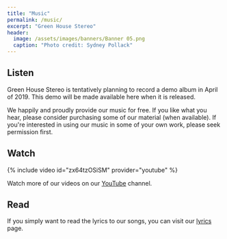 ```yaml
---
title: "Music"
permalink: /music/
excerpt: "Green House Stereo"
header:
  image: /assets/images/banners/Banner 05.png
  caption: "Photo credit: Sydney Pollack"
---
```


## Listen
Green House Stereo is tentatively planning to record a demo album in April of 2019. This demo will be made available here when it is released.

We happily and proudly provide our music for free. If you like what you hear, please consider purchasing some of our material (when available). If you're interested in using our music in some of your own work, please seek permission first.

## Watch
{% include video id="zx64tzOSiSM" provider="youtube" %}

Watch more of our videos on our [YouTube](https://www.youtube.com/channel/UCI8p8azpwSY9nMuFYXIc1xg) channel. 

[comment]: <> (## Purchase)
[comment]: <> (Your support is very much appreciated, but we nevertheless release all of our material free of charge. See Listen above to download our latest recordings. If you decide to purchase, we want you to decide how much you would like to pay. Our music is available for purchase at XYZ.)

## Read
If you simply want to read the lyrics to our songs, you can visit our [lyrics](/lyrics/) page. 
